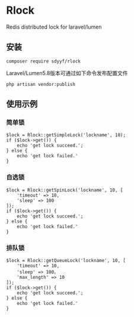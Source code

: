 # Rlock
Redis distributed lock for laravel/lumen

## 安装
`composer require sdyyf/rlock`

Laravel/Lumen5.8版本可通过如下命令发布配置文件

`php artisan vendor:publish`

## 使用示例
### 简单锁
```
$lock = Rlock::getSimpleLock('lockname', 10);
if ($lock->get()) {
    echo 'get lock succeed.';
} else {
    echo 'get lock failed.'
}
```

### 自选锁
```
$lock = Rlock::getSpinLock('lockname', 10, [
    'timeout' => 10,
    'sleep' => 100
]);
if ($lock->get()) {
    echo 'get lock succeed.';
} else {
    echo 'get lock failed.'
}
```

### 排队锁
```
$lock = Rlock::getQueueLock('lockname', 10, [
    'timeout' => 10,
    'sleep' => 100，
    'max_length' => 10
]);
if ($lock->get()) {
    echo 'get lock succeed.';
} else {
    echo 'get lock failed.'
}
```


